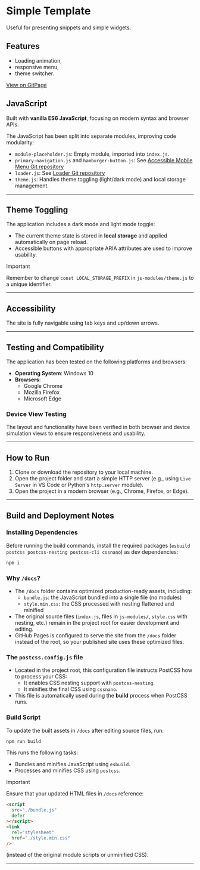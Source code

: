 # Simple Template

Useful for presenting snippets and simple widgets.

## Features

- Loading animation,
- responsive menu,
- theme switcher.

[View on GitPage](https://chrisnajman.github.io/simple-template)

## JavaScript

Built with **vanilla ES6 JavaScript**, focusing on modern syntax and browser APIs.

The JavaScript has been split into separate modules, improving code modularity:

- `module-placeholder.js`: Empty module, imported into `index.js`.
- `primary-navigation.js` and `hamburger-button.js`: See [Accessible Mobile Menu Git repository](https://github.com/chrisnajman/accessible-mobile-menu)
- `loader.js`: See [Loader Git repository](https://github.com/chrisnajman/loader)
- `theme.js`: Handles theme toggling (light/dark mode) and local storage management.

---

## Theme Toggling

The application includes a dark mode and light mode toggle:

- The current theme state is stored in **local storage** and applied automatically on page reload.
- Accessible buttons with appropriate ARIA attributes are used to improve usability.

> [!IMPORTANT]
> Remember to change `const LOCAL_STORAGE_PREFIX` in `js-modules/theme.js` to a unique identifier.

---

## Accessibility

The site is fully navigable using tab keys and up/down arrows.

---

## Testing and Compatibility

The application has been tested on the following platforms and browsers:

- **Operating System**: Windows 10
- **Browsers**:
  - Google Chrome
  - Mozilla Firefox
  - Microsoft Edge

### Device View Testing

The layout and functionality have been verified in both browser and device simulation views to ensure responsiveness and usability.

---

## How to Run

1. Clone or download the repository to your local machine.
2. Open the project folder and start a simple HTTP server (e.g., using `Live Server` in VS Code or Python's `http.server` module).
3. Open the project in a modern browser (e.g., Chrome, Firefox, or Edge).

---

## Build and Deployment Notes

### Installing Dependencies

Before running the build commands, install the required packages (`esbuild postcss postcss-nesting postcss-cli cssnano`) as dev dependencies:

```bash
npm i
```

### Why `/docs`?

- The `/docs` folder contains optimized production-ready assets, including:
  - `bundle.js`: the JavaScript bundled into a single file (no modules)
  - `style.min.css`: the CSS processed with nesting flattened and minified
- The original source files (`index.js`, files in `js-modules/`, `style.css` with nesting, etc.) remain in the project root for easier development and editing.
- GitHub Pages is configured to serve the site from the `/docs` folder instead of the root, so your published site uses these optimized files.

### The `postcss.config.js` file

- Located in the project root, this configuration file instructs PostCSS how to process your CSS:
  - It enables CSS nesting support with `postcss-nesting`.
  - It minifies the final CSS using `cssnano`.
- This file is automatically used during the **build** process when PostCSS runs.

### Build Script

To update the built assets in `/docs` after editing source files, run:

```bash
npm run build
```

This runs the following tasks:

- Bundles and minifies JavaScript using `esbuild`.
- Processes and minifies CSS using `postcss`.

> [!IMPORTANT]
> Ensure that your updated HTML files in `/docs` reference:

```html
<script
  src="./bundle.js"
  defer
></script>
<link
  rel="stylesheet"
  href="./style.min.css"
/>
```

(instead of the original module scripts or unminified CSS).

---
